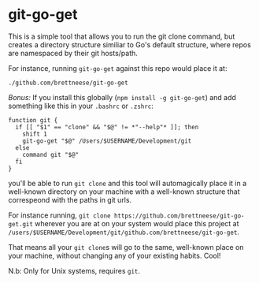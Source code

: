 # git-go-get

This is a simple tool that allows you to run the git clone command, but creates a directory structure similiar to Go's default structure, where repos are namespaced by their git hosts/path. 

For instance, running `git-go-get` against this repo would place it at: 

`./github.com/brettneese/git-go-get`


_Bonus:_ If you install this globally (`npm install -g git-go-get`) and add something like this in your `.bashrc` or `.zshrc`:

```
function git {
  if [[ "$1" == "clone" && "$@" != *"--help"* ]]; then
    shift 1
    git-go-get "$@" /Users/$USERNAME/Development/git
  else
    command git "$@"
  fi
}
```

you'll be able to run `git clone` and this tool will automagically place it in a well-known directory on your machine with a well-known structure that correspeond with the paths in git urls.

For instance running, `git clone https://github.com/brettneese/git-go-get.git` wherever you are at on your system would place this project at `/users/$USERNAME/Development/git/github.com/brettneese/git-go-get`. 

That means all your `git clone`s will go to the same, well-known place on your machine, without changing any of your existing habits. Cool!

N.b: Only for Unix systems, requires `git`.
